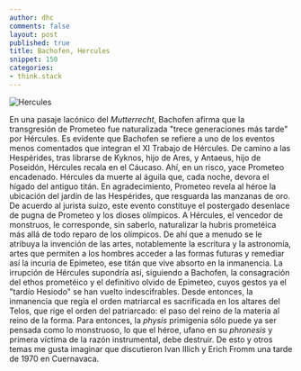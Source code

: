 ```yaml
---
author: dhc 
comments: false
layout: post
published: true
title: Bachofen, Hercules
snippet: 150
categories:
- think.stack
---
```


![Hercules](http://www.artic.edu/aic/collections/citi/images/standard/WebLarge/WebImg_000047/29488_489351.jpg)

En una pasaje lacónico del *Mutterrecht*, Bachofen afirma que la transgresión de Prometeo fue naturalizada "trece generaciones más tarde" por Hércules. Es evidente que Bachofen se refiere a uno de los eventos menos comentados que integran el XI Trabajo de Hércules. De camino a las Hespérides, tras librarse de Kyknos, hijo de Ares, y Antaeus, hijo de Poseidón, Hércules recala en el Cáucaso. Ahí, en un risco, yace Prometeo encadenado. Hércules da muerte al águila que, cada noche, devora el hígado del antiguo titán. En agradecimiento, Prometeo revela al héroe la ubicación del jardín de las Hespérides, que resguarda las manzanas de oro. De acuerdo al jurista suizo, este evento constituye el postergado desenlace de pugna de Prometeo y los dioses olímpicos. A Hércules, el vencedor de monstruos, le corresponde, sin saberlo, naturalizar la hubris prometéica más allá de todo reparo de los olímpicos. De ahí que a menudo se le atribuya la invención de las artes, notablemente la escritura y la astronomía, artes que permiten a los hombres acceder a las formas futuras y remediar así la incuria de Epimeteo, ese titán que vive absorto en la inmanencia. La irrupción de Hércules supondría así, siguiendo a Bachofen, la consagración del ethos prometéico y el definitivo olvido de Epimeteo, cuyos gestos ya el "tardío Hesiodo" se han vuelto indescifrables. Desde entonces, la inmanencia que regía el orden matriarcal es sacrificada en los altares del Telos, que rige el orden del patriarcado: el paso del reino de la materia al reino de la forma. Para entonces, la *physis* primigenia sólo puede ya ser pensada como lo monstruoso, lo que el héroe, ufano en su *phronesis* y primera víctima de la razón instrumental, debe destruir. De esto y otros temas me gusta imaginar que discutieron Ivan Illich y Erich Fromm una tarde de 1970 en Cuernavaca.


